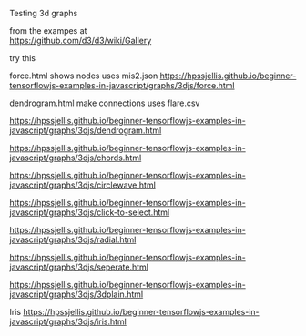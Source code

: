 Testing 3d graphs


from the exampes at  
https://github.com/d3/d3/wiki/Gallery

try this 


force.html shows nodes  uses mis2.json
https://hpssjellis.github.io/beginner-tensorflowjs-examples-in-javascript/graphs/3djs/force.html



dendrogram.html make connections  uses flare.csv


https://hpssjellis.github.io/beginner-tensorflowjs-examples-in-javascript/graphs/3djs/dendrogram.html



https://hpssjellis.github.io/beginner-tensorflowjs-examples-in-javascript/graphs/3djs/chords.html




https://hpssjellis.github.io/beginner-tensorflowjs-examples-in-javascript/graphs/3djs/circlewave.html




https://hpssjellis.github.io/beginner-tensorflowjs-examples-in-javascript/graphs/3djs/click-to-select.html




https://hpssjellis.github.io/beginner-tensorflowjs-examples-in-javascript/graphs/3djs/radial.html


https://hpssjellis.github.io/beginner-tensorflowjs-examples-in-javascript/graphs/3djs/seperate.html


https://hpssjellis.github.io/beginner-tensorflowjs-examples-in-javascript/graphs/3djs/3dplain.html




Iris
https://hpssjellis.github.io/beginner-tensorflowjs-examples-in-javascript/graphs/3djs/iris.html











